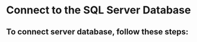 Connect to the SQL Server Database 
============
## To connect server database, follow these steps:
